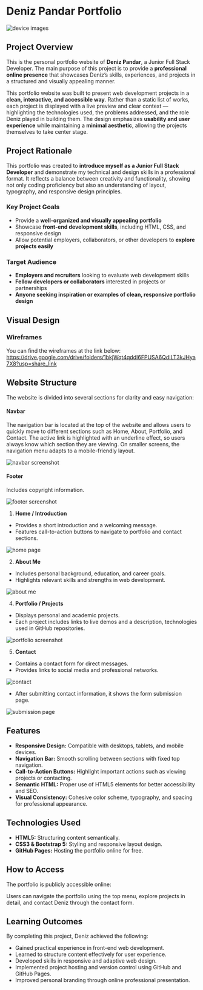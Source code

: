 # Deniz Pandar Portfolio

![device images](/assets/images/device-and-site-images.png)

## Project Overview
This is the personal portfolio website of **Deniz Pandar**, a Junior Full Stack Developer. The main purpose of this project is to provide a **professional online presence** that showcases Deniz’s skills, experiences, and projects in a structured and visually appealing manner.

This portfolio website was built to present web development projects in a **clean, interactive, and accessible way**. Rather than a static list of works, each project is displayed with a live preview and clear context — highlighting the technologies used, the problems addressed, and the role Deniz played in building them. The design emphasizes **usability and user experience** while maintaining a **minimal aesthetic**, allowing the projects themselves to take center stage.

## Project Rationale  

This portfolio was created to **introduce myself as a Junior Full Stack Developer** and demonstrate my technical and design skills in a professional format. It reflects a balance between creativity and functionality, showing not only coding proficiency but also an understanding of layout, typography, and responsive design principles.  

### Key Project Goals  
- Provide a **well-organized and visually appealing portfolio**  
- Showcase **front-end development skills**, including HTML, CSS, and responsive design  
- Allow potential employers, collaborators, or other developers to **explore projects easily**  

### Target Audience  
- **Employers and recruiters** looking to evaluate web development skills  
- **Fellow developers or collaborators** interested in projects or partnerships  
- **Anyone seeking inspiration or examples of clean, responsive portfolio design**

## Visual Design
### Wireframes
You can find the wireframes at the link below:
https://drive.google.com/drive/folders/1bkjWqt4qddI6FPUSA6QdILT3kJHya7X8?usp=share_link

## Website Structure
The website is divided into several sections for clarity and easy navigation:

#### Navbar
The navigation bar is located at the top of the website and allows users to quickly move to different sections such as Home, About, Portfolio, and Contact.
The active link is highlighted with an underline effect, so users always know which section they are viewing.
On smaller screens, the navigation menu adapts to a mobile-friendly layout.

![navbar screenshot](/assets/images/navbar-screnshot.png)

#### Footer
Includes copyright information.

![footer screenshot](/assets/images/footer-screenshot.png)

1. **Home / Introduction**
- Provides a short introduction and a welcoming message.
- Features call-to-action buttons to navigate to portfolio and contact sections.

![home page](/assets/images/home-page-laptop.png)

2. **About Me**
- Includes personal background, education, and career goals.
- Highlights relevant skills and strengths in web development.

![about me](/assets/images/about-screenshot.png)

4. **Portfolio / Projects**
- Displays personal and academic projects.
- Each project includes links to live demos and a description, technologies used in GitHub repositories.

![portfolio screenshot](/assets/images/portfolio-screenshot.png)

5. **Contact**
- Contains a contact form for direct messages.
- Provides links to social media and professional networks.


![contact](/assets/images/contact-screenshot.png)

- After submitting contact information, it shows the form submission page.

![submission page](/assets/images/form.submit-screenshot.png)

## Features
- **Responsive Design:** Compatible with desktops, tablets, and mobile devices.
- **Navigation Bar:** Smooth scrolling between sections with fixed top navigation.
- **Call-to-Action Buttons:** Highlight important actions such as viewing projects or contacting.
- **Semantic HTML:** Proper use of HTML5 elements for better accessibility and SEO.
- **Visual Consistency:** Cohesive color scheme, typography, and spacing for professional appearance.

## Technologies Used
- **HTML5:** Structuring content semantically.
- **CSS3 & Bootstrap 5:** Styling and responsive layout design.
- **GitHub Pages:** Hosting the portfolio online for free.

## How to Access
The portfolio is publicly accessible online:

Users can navigate the portfolio using the top menu, explore projects in detail, and contact Deniz through the contact form.

## Learning Outcomes
By completing this project, Deniz achieved the following:
- Gained practical experience in front-end web development.
- Learned to structure content effectively for user experience.
- Developed skills in responsive and adaptive web design.
- Implemented project hosting and version control using GitHub and GitHub Pages.
- Improved personal branding through online professional presentation.
